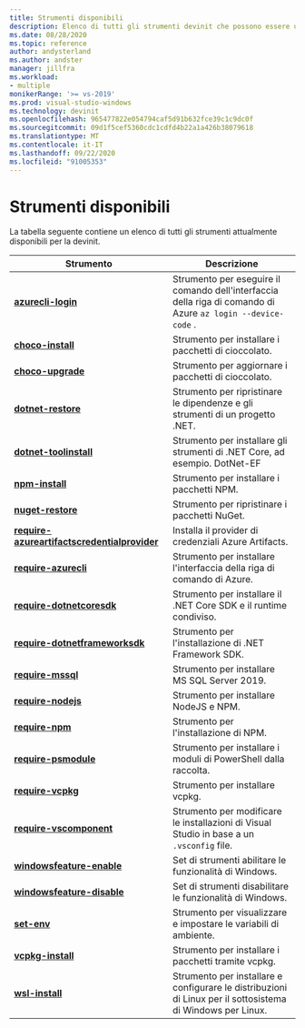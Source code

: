 ```yaml
---
title: Strumenti disponibili
description: Elenco di tutti gli strumenti devinit che possono essere usati per personalizzare un ambiente di sviluppo.
ms.date: 08/28/2020
ms.topic: reference
author: andysterland
ms.author: andster
manager: jillfra
ms.workload:
- multiple
monikerRange: '>= vs-2019'
ms.prod: visual-studio-windows
ms.technology: devinit
ms.openlocfilehash: 965477822e054794caf5d91b632fce39c1c9dc0f
ms.sourcegitcommit: 09d1f5cef5360cdc1cdfd4b22a1a426b38079618
ms.translationtype: MT
ms.contentlocale: it-IT
ms.lasthandoff: 09/22/2020
ms.locfileid: "91005353"
---
```

# <a name="available-tools"></a>Strumenti disponibili

La tabella seguente contiene un elenco di tutti gli strumenti attualmente disponibili per la devinit.

| Strumento                                                                                             | Descrizione                                                                                                 |
|--------------------------------------------------------------------------------------------------|-------------------------------------------------------------------------------------------------------------|
| [**azurecli-login**](tool-azurecli-login.md)                                                     | Strumento per eseguire il comando dell'interfaccia della riga di comando di Azure `az login --device-code` .                                             |
| [**choco-install**](tool-choco-install.md)                                                       | Strumento per installare i pacchetti di cioccolato.                                                                        |
| [**choco-upgrade**](tool-choco-upgrade.md)                                                       | Strumento per aggiornare i pacchetti di cioccolato.                                                                       |
| [**dotnet-restore**](tool-dotnet-restore.md)                                                     | Strumento per ripristinare le dipendenze e gli strumenti di un progetto .NET.                                               |
| [**dotnet-toolinstall**](tool-dotnet-toolinstall.md)                                             | Strumento per installare gli strumenti di .NET Core, ad esempio. DotNet-EF                                                |
| [**npm-install**](tool-npm-install.md)                                                           | Strumento per installare i pacchetti NPM.                                                                               |
| [**nuget-restore**](tool-nuget-restore.md)                                                       | Strumento per ripristinare i pacchetti NuGet.                                                                         |
| [**require-azureartifactscredentialprovider**](tool-require-azureartifactscredentialprovider.md) | Installa il provider di credenziali Azure Artifacts.                                                           |
| [**require-azurecli**](tool-require-azurecli.md)                                                 | Strumento per installare l'interfaccia della riga di comando di Azure.                                                                              |
| [**require-dotnetcoresdk**](tool-require-dotnetcoresdk.md)                                       | Strumento per installare il .NET Core SDK e il runtime condiviso.                                                       |
| [**require-dotnetframeworksdk**](tool-require-dotnetframeworksdk.md)                             | Strumento per l'installazione di .NET Framework SDK.                                                                     |
| [**require-mssql**](tool-require-mssql.md)                                                       | Strumento per installare MS SQL Server 2019.                                                                         |
| [**require-nodejs**](tool-require-nodejs.md)                                                     | Strumento per installare NodeJS e NPM.                                                                             |
| [**require-npm**](tool-require-npm.md)                                                           | Strumento per l'installazione di NPM.                                                                                        |
| [**require-psmodule**](tool-require-psmodule.md)                                                 | Strumento per installare i moduli di PowerShell dalla raccolta.                                                        |
| [**require-vcpkg**](tool-require-vcpkg.md)                                                       | Strumento per installare vcpkg.                                                                                      |
| [**require-vscomponent**](tool-require-vscomponent.md)                                           | Strumento per modificare le installazioni di Visual Studio in base a un `.vsconfig` file.                                                |
| [**windowsfeature-enable**](tool-windowsfeature-enable.md)                                       | Set di strumenti abilitare le funzionalità di Windows.                                                                           |
| [**windowsfeature-disable**](tool-windowsfeature-disable.md)                                     | Set di strumenti disabilitare le funzionalità di Windows.                                                                          |
| [**set-env**](tool-set-env.md)                                                                   | Strumento per visualizzare e impostare le variabili di ambiente.                                                                 |
| [**vcpkg-install**](tool-vcpkg-install.md)                                                       | Strumento per installare i pacchetti tramite vcpkg.                                                                         |
| [**wsl-install**](tool-wsl-install.md)                                                           | Strumento per installare e configurare le distribuzioni di Linux per il sottosistema di Windows per Linux.                             |
